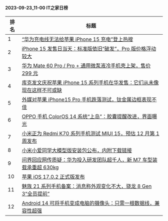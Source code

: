 #### 2023-09-23_11-00  IT之家日榜

| 排名 | 标题|
| --- | ---|
| 1 | [“华为充电线无法给苹果 iPhone 15 充电”登上热搜](https://www.ithome.com/0/721/056.htm) |
| 2 | [iPhone 15 发售日当天：标准版依旧“破发”，Pro 版价格浮动较大](https://www.ithome.com/0/720/947.htm) |
| 3 | [华为 Mate 60 Pro / Pro + 通用微泵液冷手机壳上架，售价 299 元](https://www.ithome.com/0/721/032.htm) |
| 4 | [库克发文庆祝苹果 iPhone 15 系列手机在华发售：它们从未像现在这样不可或缺](https://www.ithome.com/0/721/085.htm) |
| 5 | [外媒对苹果 iPhone15 Pro 手机跌落测试，钛金属边框表现不佳](https://www.ithome.com/0/721/065.htm) |
| 6 | [OPPO 手机 ColorOS 14 系统“上岛”：胶囊提醒改进，界面曝光](https://www.ithome.com/0/720/911.htm) |
| 7 | [小米正为 Redmi K70 系列手机测试 MIUI 15，预估 12 月第 1 周发布](https://www.ithome.com/0/720/919.htm) |
| 8 | [小米小爱同学大模型版安装包公布，内附下载链接](https://www.ithome.com/0/721/068.htm) |
| 9 | [问界回应网传质疑：华为投入研发团队超千人，新 M7 车型装载承重超 630kg](https://www.ithome.com/0/720/976.htm) |
| 10 | [苹果 iOS 17.0.2 正式版发布](https://www.ithome.com/0/721/093.htm) |
| 11 | [魅族 21 系列手机备案：消息称外观变化不大，骁龙 8 Gen 3“全员提前”](https://www.ithome.com/0/721/076.htm) |
| 12 | [Android 14 可将手机变成电脑的摄像头：只需一根数据线，兼容性超强](https://www.ithome.com/0/720/996.htm) |
